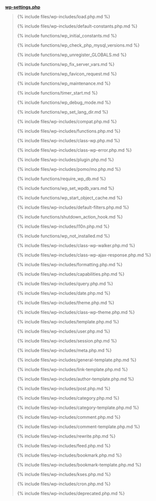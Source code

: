<p><b><a href="https://developer.wordpress.org/reference/files/wp-settings.php/">wp-settings.php</a></b></p>

<blockquote>

{% include files/wp-includes/load.php.md %}

{% include files/wp-includes/default-constants.php.md %}

{% include functions/wp_initial_constants.md %}

{% include functions/wp_check_php_mysql_versions.md %}

{% include functions/wp_unregister_GLOBALS.md %}

{% include functions/wp_fix_server_vars.md %}

{% include functions/wp_favicon_request.md %}

{% include functions/wp_maintenance.md %}

{% include functions/timer_start.md %}

{% include functions/wp_debug_mode.md %}

{% include functions/wp_set_lang_dir.md %}

{% include files/wp-includes/compat.php.md %}

{% include files/wp-includes/functions.php.md %}

{% include files/wp-includes/class-wp.php.md %}

{% include files/wp-includes/class-wp-error.php.md %}

{% include files/wp-includes/plugin.php.md %}

{% include files/wp-includes/pomo/mo.php.md %}

{% include functions/require_wp_db.md %}

{% include functions/wp_set_wpdb_vars.md %}

{% include functions/wp_start_object_cache.md %}

{% include files/wp-includes/default-filters.php.md %}

{% include functions/shutdown_action_hook.md %}

{% include files/wp-includes/l10n.php.md %}

{% include functions/wp_not_installed.md %}

{% include files/wp-includes/class-wp-walker.php.md %}

{% include files/wp-includes/class-wp-ajax-response.php.md %}

{% include files/wp-includes/formatting.php.md %}

{% include files/wp-includes/capabilities.php.md %}

{% include files/wp-includes/query.php.md %}

{% include files/wp-includes/date.php.md %}

{% include files/wp-includes/theme.php.md %}

{% include files/wp-includes/class-wp-theme.php.md %}

{% include files/wp-includes/template.php.md %}

{% include files/wp-includes/user.php.md %}

{% include files/wp-includes/session.php.md %}

{% include files/wp-includes/meta.php.md %}

{% include files/wp-includes/general-template.php.md %}

{% include files/wp-includes/link-template.php.md %}

{% include files/wp-includes/author-template.php.md %}

{% include files/wp-includes/post.php.md %}

{% include files/wp-includes/category.php.md %}

{% include files/wp-includes/category-template.php.md %}

{% include files/wp-includes/comment.php.md %}

{% include files/wp-includes/comment-template.php.md %}

{% include files/wp-includes/rewrite.php.md %}

{% include files/wp-includes/feed.php.md %}

{% include files/wp-includes/bookmark.php.md %}

{% include files/wp-includes/bookmark-template.php.md %}

{% include files/wp-includes/kses.php.md %}

{% include files/wp-includes/cron.php.md %}

{% include files/wp-includes/deprecated.php.md %}

</blockquote>

